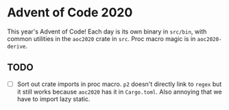 # Advent of Code 2020

This year's Advent of Code! Each day is its own binary in `src/bin`, with common
utilities in the `aoc2020` crate in `src`. Proc macro magic is in `aoc2020-derive`.

## TODO

- [ ] Sort out crate imports in proc macro. `p2` doesn't directly link to `regex` but it still works because `aoc2020` has it in `Cargo.toml`. Also annoying that we have to import lazy static.

